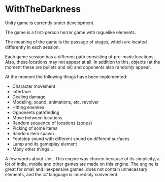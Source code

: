 # WithTheDarkness
Unity game is currently under development. 

The game is a first-person horror game with roguelike elements.

The meaning of the game is the passage of stages, which are located differently in each session.


Each game session has a different path consisting of pre-made locations. Also, these locations may not appear at all. In addition to this, objects (at the moment these are bullets and oil) and opponents also randomly appear.


At the moment the following things have been implemented:
- Character movement
- Interface
- Dealing damage
- Modeling, sound, animations, etc. revolver
- Hitting enemies
- Opponents pathfinding
- Move between locations
- Random sequence of locations (zones)
- Picking of some items
- Random item spawn
- Footstep sound with different sound on different surfaces
- Lamp and its gameplay element
- Many other things...


A few words about Unit. This engine was chosen because of its simplicity, a lot of indie, mobile and other games are made on this engine. The engine is great for small and inexpensive games, does not contain unnecessary elements, and the c# language is incredibly convenient.
